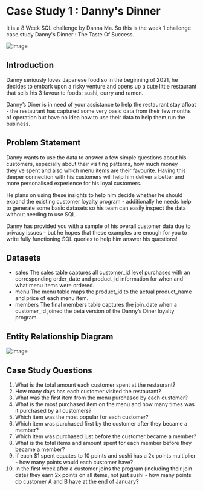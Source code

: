# **Case Study 1 : Danny's Dinner**
It is a 8 Week SQL challenge by Danna Ma. So this is the week 1 challenge case study Danny's Dinner : The Taste Of Success.

![image](https://github.com/dhana288/8-Week-SQL-Challenge/assets/111521363/4b413d6a-61a8-4473-9428-365c6132bf24)

## **Introduction**
Danny seriously loves Japanese food so in the beginning of 2021, he decides to embark upon a risky venture and opens up a cute little restaurant that sells his 3 favourite foods: sushi, curry and ramen.

Danny’s Diner is in need of your assistance to help the restaurant stay afloat - the restaurant has captured some very basic data from their few months of operation but have no idea how to use their data to help them run the business.

## **Problem Statement**
Danny wants to use the data to answer a few simple questions about his customers, especially about their visiting patterns, how much money they’ve spent and also which menu items are their favourite. Having this deeper connection with his customers will help him deliver a better and more personalised experience for his loyal customers.

He plans on using these insights to help him decide whether he should expand the existing customer loyalty program - additionally he needs help to generate some basic datasets so his team can easily inspect the data without needing to use SQL.

Danny has provided you with a sample of his overall customer data due to privacy issues - but he hopes that these examples are enough for you to write fully functioning SQL queries to help him answer his questions!

## **Datasets**
- sales
  The sales table captures all customer_id level purchases with an corresponding order_date and product_id information for when and what menu items were ordered.
- menu
  The menu table maps the product_id to the actual product_name and price of each menu item.
- members
  The final members table captures the join_date when a customer_id joined the beta version of the Danny’s Diner loyalty program.

## **Entity Relationship Diagram**

![image](https://github.com/dhana288/8-Week-SQL-Challenge/assets/111521363/4db614c5-c783-4ecd-a7b7-22f933fb0137)

## **Case Study Questions**

1. What is the total amount each customer spent at the restaurant?
2. How many days has each customer visited the restaurant?
3. What was the first item from the menu purchased by each customer?
4. What is the most purchased item on the menu and how many times was it purchased by all customers?
5. Which item was the most popular for each customer?
6. Which item was purchased first by the customer after they became a member?
7. Which item was purchased just before the customer became a member?
8. What is the total items and amount spent for each member before they became a member?
9. If each $1 spent equates to 10 points and sushi has a 2x points multiplier - how many points would each customer have?
10. In the first week after a customer joins the program (including their join date) they earn 2x points on all items, not just sushi - how many points do customer A and B have at the end of January?

